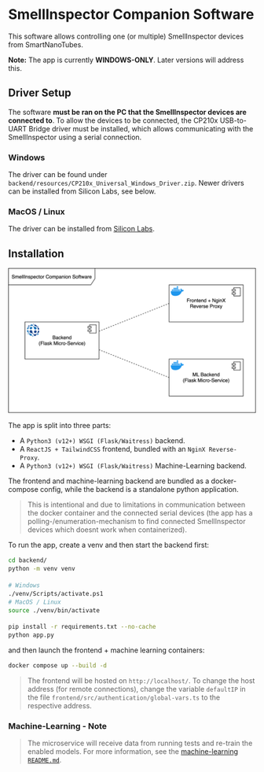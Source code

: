 # SmellInspector Companion Software

This software allows controlling one (or multiple) SmellInspector devices from SmartNanoTubes.

**Note:** The app is currently **WINDOWS-ONLY**. Later versions will address this.

## Driver Setup

The software **must be ran on the PC that the SmellInspector devices are connected to**. To allow the devices
to be connected, the CP210x USB-to-UART Bridge driver must be installed, which allows communicating with the SmellInspector
using a serial connection. 

### Windows

The driver can be found under `backend/resources/CP210x_Universal_Windows_Driver.zip`. Newer drivers can be installed from Silicon Labs, see below.

### MacOS / Linux

The driver can be installed from [Silicon Labs](https://www.silabs.com/software-and-tools/usb-to-uart-bridge-vcp-drivers).

## Installation

![Microservices Architecture Diagram](_html/microservice_architecture.svg)

The app is split into three parts:

- A `Python3 (v12+) WSGI (Flask/Waitress)` backend.
- A `ReactJS + TailwindCSS` frontend, bundled with an `NginX Reverse-Proxy`.
- A `Python3 (v12+) WSGI (Flask/Waitress)` Machine-Learning backend.

The frontend and machine-learning backend are bundled as a docker-compose config, while the backend is a standalone python application.

> This is intentional and due to limitations in communication between the docker container and the connected serial devices (the app has a polling-/enumeration-mechanism to find
connected SmellInspector devices which doesnt work when containerized). 

To run the app, create a venv and then start the backend first:

```bash
cd backend/
python -m venv venv

# Windows
./venv/Scripts/activate.ps1
# MacOS / Linux
source ./venv/bin/activate

pip install -r requirements.txt --no-cache
python app.py
```

and then launch the frontend + machine learning containers:

```bash
docker compose up --build -d
```

> The frontend will be hosted on `http://localhost/`. To change the host address (for remote connections), change the variable `defaultIP` in the file `frontend/src/authentication/global-vars.ts` to the respective address.

### Machine-Learning - Note

> The microservice will receive data from running tests and re-train the enabled models. For more information, see the [machine-learning `README.md`](https://github.com/leolion3/SmartNanoTubes-SmellInspector-Companion/blob/main/machine_learning/README.md).


